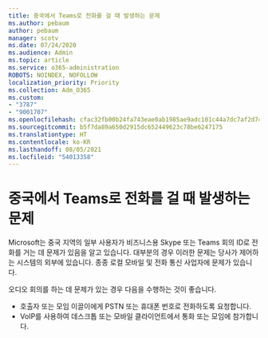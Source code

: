 ```yaml
---
title: 중국에서 Teams로 전화를 걸 때 발생하는 문제
ms.author: pebaum
author: pebaum
manager: scotv
ms.date: 07/24/2020
ms.audience: Admin
ms.topic: article
ms.service: o365-administration
ROBOTS: NOINDEX, NOFOLLOW
localization_priority: Priority
ms.collection: Adm_O365
ms.custom:
- "3787"
- "9001707"
ms.openlocfilehash: cfac32fb00b24fa743eae0ab1985ae9adc101c44a7dc7af2d7435c95913ce0a2
ms.sourcegitcommit: b5f7da89a650d2915dc652449623c78be6247175
ms.translationtype: HT
ms.contentlocale: ko-KR
ms.lasthandoff: 08/05/2021
ms.locfileid: "54013358"
---
```

# <a name="issues-dialing-into-teams-in-china"></a>중국에서 Teams로 전화를 걸 때 발생하는 문제

Microsoft는 중국 지역의 일부 사용자가 비즈니스용 Skype 또는 Teams 회의 ID로 전화를 거는 데 문제가 있음을 알고 있습니다. 대부분의 경우 이러한 문제는 당사가 제어하는 시스템의 외부에 있습니다. 종종 로컬 모바일 및 전화 통신 사업자에 문제가 있습니다.

오디오 회의를 하는 데 문제가 있는 경우 다음을 수행하는 것이 좋습니다.

-   호출자 또는 모임 이끌이에게 PSTN 또는 휴대폰 번호로 전화하도록 요청합니다.
-   VoIP를 사용하여 데스크톱 또는 모바일 클라이언트에서 통화 또는 모임에 참가합니다.